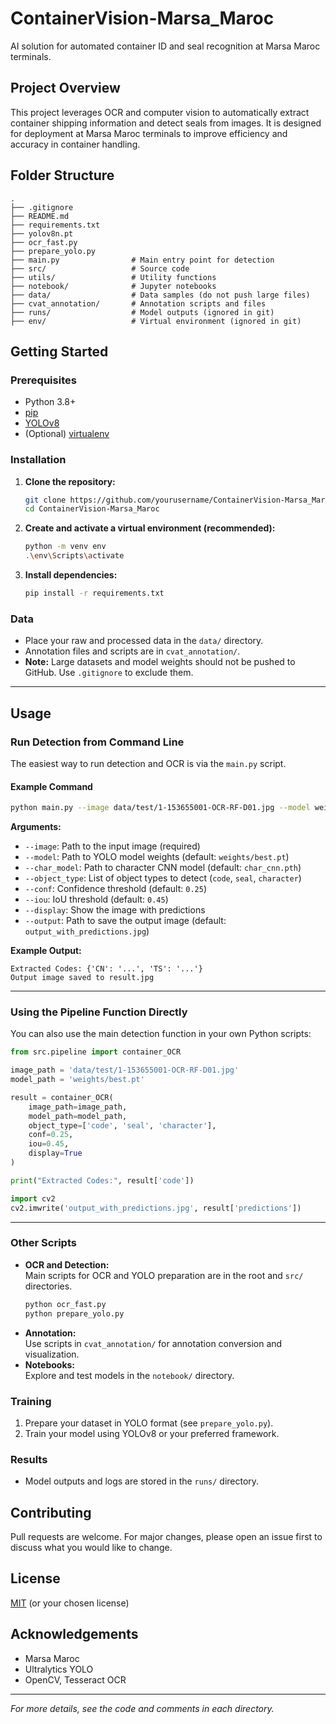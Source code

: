 # ContainerVision-Marsa_Maroc

AI solution for automated container ID and seal recognition at Marsa Maroc terminals.

## Project Overview

This project leverages OCR and computer vision to automatically extract container shipping information and detect seals from images. It is designed for deployment at Marsa Maroc terminals to improve efficiency and accuracy in container handling.

## Folder Structure

```
.
├── .gitignore
├── README.md
├── requirements.txt
├── yolov8n.pt
├── ocr_fast.py
├── prepare_yolo.py
├── main.py                # Main entry point for detection
├── src/                   # Source code
├── utils/                 # Utility functions
├── notebook/              # Jupyter notebooks
├── data/                  # Data samples (do not push large files)
├── cvat_annotation/       # Annotation scripts and files
├── runs/                  # Model outputs (ignored in git)
├── env/                   # Virtual environment (ignored in git)
```

## Getting Started

### Prerequisites

- Python 3.8+
- [pip](https://pip.pypa.io/en/stable/)
- [YOLOv8](https://docs.ultralytics.com/)
- (Optional) [virtualenv](https://virtualenv.pypa.io/en/latest/)

### Installation

1. **Clone the repository:**

   ```sh
   git clone https://github.com/yourusername/ContainerVision-Marsa_Maroc.git
   cd ContainerVision-Marsa_Maroc
   ```

2. **Create and activate a virtual environment (recommended):**

   ```sh
   python -m venv env
   .\env\Scripts\activate
   ```

3. **Install dependencies:**
   ```sh
   pip install -r requirements.txt
   ```

### Data

- Place your raw and processed data in the `data/` directory.
- Annotation files and scripts are in `cvat_annotation/`.
- **Note:** Large datasets and model weights should not be pushed to GitHub. Use `.gitignore` to exclude them.

---

## Usage

### Run Detection from Command Line

The easiest way to run detection and OCR is via the `main.py` script.

#### Example Command

```sh
python main.py --image data/test/1-153655001-OCR-RF-D01.jpg --model weights/best.pt --object_type code --display --output result.jpg
```

**Arguments:**

- `--image`: Path to the input image (required)
- `--model`: Path to YOLO model weights (default: `weights/best.pt`)
- `--char_model`: Path to character CNN model (default: `char_cnn.pth`)
- `--object_type`: List of object types to detect (`code`, `seal`, `character`)
- `--conf`: Confidence threshold (default: `0.25`)
- `--iou`: IoU threshold (default: `0.45`)
- `--display`: Show the image with predictions
- `--output`: Path to save the output image (default: `output_with_predictions.jpg`)

**Example Output:**

```
Extracted Codes: {'CN': '...', 'TS': '...'}
Output image saved to result.jpg
```

---

### Using the Pipeline Function Directly

You can also use the main detection function in your own Python scripts:

```python
from src.pipeline import container_OCR

image_path = 'data/test/1-153655001-OCR-RF-D01.jpg'
model_path = 'weights/best.pt'

result = container_OCR(
    image_path=image_path,
    model_path=model_path,
    object_type=['code', 'seal', 'character'],
    conf=0.25,
    iou=0.45,
    display=True
)

print("Extracted Codes:", result['code'])

import cv2
cv2.imwrite('output_with_predictions.jpg', result['predictions'])
```

---

### Other Scripts

- **OCR and Detection:**  
  Main scripts for OCR and YOLO preparation are in the root and `src/` directories.
  ```sh
  python ocr_fast.py
  python prepare_yolo.py
  ```
- **Annotation:**  
  Use scripts in `cvat_annotation/` for annotation conversion and visualization.
- **Notebooks:**  
  Explore and test models in the `notebook/` directory.

### Training

1. Prepare your dataset in YOLO format (see `prepare_yolo.py`).
2. Train your model using YOLOv8 or your preferred framework.

### Results

- Model outputs and logs are stored in the `runs/` directory.

## Contributing

Pull requests are welcome. For major changes, please open an issue first to discuss what you would like to change.

## License

[MIT](LICENSE) (or your chosen license)

## Acknowledgements

- Marsa Maroc
- Ultralytics YOLO
- OpenCV, Tesseract OCR

---

_For more details, see the code and comments in each directory._
